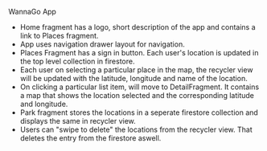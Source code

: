 WannaGo App
- Home fragment has a logo, short description of the app and contains a link to Places fragment.
- App uses navigation drawer layout for navigation.
- Places Fragment has a sign in button. Each user's location is updated in the top level collection in firestore.
- Each user on selecting a particular place in the map, the recycler view will be updated with the latitude, longitude and name of the location.
- On clicking a particular list item, will move to DetailFragment. It contains a map that shows the location selected and the corresponding latitude and longitude.
- Park fragment stores the locations in a seperate firestore collection and displays the same in recycler view. 
- Users can "swipe to delete" the locations from the recycler view. That deletes the entry from the firestore aswell.
